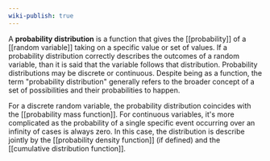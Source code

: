 ```yaml
---
wiki-publish: true
---
```

A **probability distribution** is a function that gives the [[probability]] of a [[random variable]] taking on a specific value or set of values. If a probability distribution correctly describes the outcomes of a random variable, than it is said that the variable follows that distribution. Probability distributions may be discrete or continuous. Despite being as a function, the term "probability distribution" generally refers to the broader concept of a set of possibilities and their probabilities to happen.

For a discrete random variable, the probability distribution coincides with the [[probability mass function]]. For continuous variables, it's more complicated as the probability of a single specific event occurring over an infinity of cases is always zero. In this case, the distribution is describe jointly by the [[probability density function]] (if defined) and the [[cumulative distribution function]].